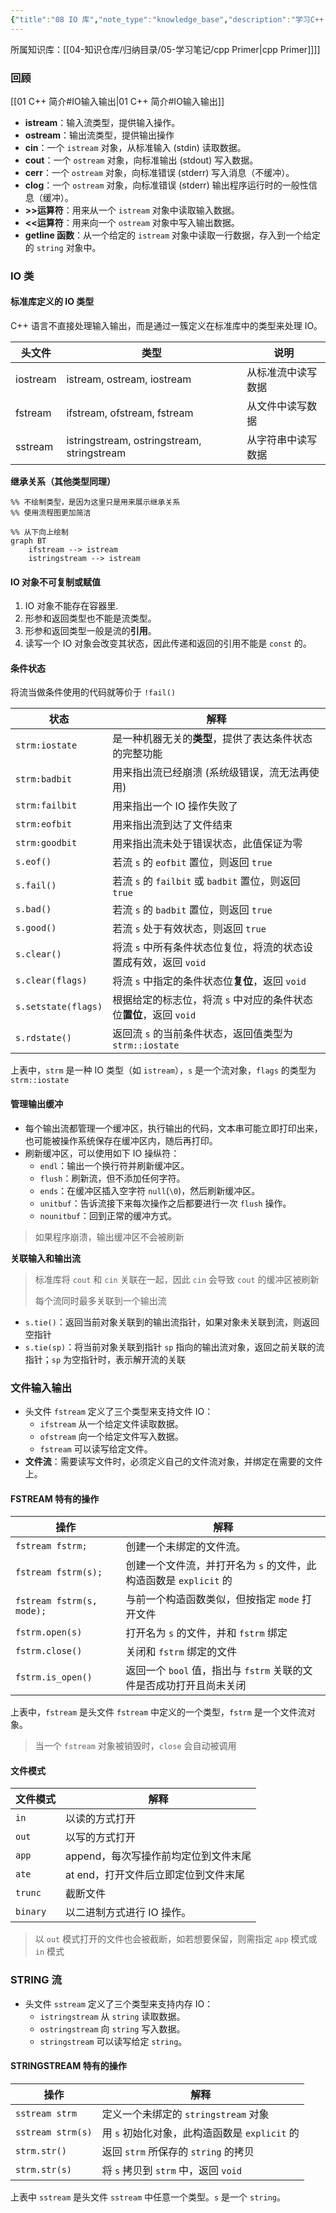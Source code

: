 ```yaml
---
{"title":"08 IO 库","note_type":"knowledge_base","description":"学习C++ Primer 的学习笔记","tags":["cpp"],"create_time":"2024-03-05","update_time":"2025-02-19","dg-home":false,"dg-publish":true,"aliase":null,"root":"cpp Primer","permalink":"/04-知识仓库/知识单元/05-学习笔记/cpp Primer/08 IO 库/","dgPassFrontmatter":true,"noteIcon":"","created":"2024-03-05","updated":"2025-02-19"}
---
```



所属知识库：[[04-知识仓库/归纳目录/05-学习笔记/cpp Primer\|cpp Primer]]]]

### 回顾

[[01 C++ 简介#IO输入输出\|01 C++ 简介#IO输入输出]]

- **istream**：输入流类型，提供输入操作。
- **ostream**：输出流类型，提供输出操作
- **cin**：一个 `istream` 对象，从标准输入 (stdin) 读取数据。
- **cout**：一个 `ostream` 对象，向标准输出 (stdout) 写入数据。
- **cerr**：一个 `ostream` 对象，向标准错误 (stderr) 写入消息（不缓冲）。
- **clog**：一个 `ostream` 对象，向标准错误 (stderr) 输出程序运行时的一般性信息（缓冲）。
- **>>运算符**：用来从一个 `istream` 对象中读取输入数据。
- **<<运算符**：用来向一个 `ostream` 对象中写入输出数据。
- **getline 函数**：从一个给定的 `istream` 对象中读取一行数据，存入到一个给定的 `string` 对象中。

### IO 类

#### 标准库定义的 IO 类型

C++ 语言不直接处理输入输出，而是通过一簇定义在标准库中的类型来处理 IO。

| 头文件   | 类型                                       | 说明               |
| -------- | ------------------------------------------ | ------------------ |
| iostream | istream, ostream, iostream                 | 从标准流中读写数据 |
| fstream  | ifstream, ofstream, fstream                | 从文件中读写数据   |
| sstream  | istringstream, ostringstream, stringstream | 从字符串中读写数据 |

**继承关系（其他类型同理）**

```mermaid
%% 不绘制类型，是因为这里只是用来展示继承关系
%% 使用流程图更加简洁

%% 从下向上绘制
graph BT
	ifstream --> istream
	istringstream --> istream
```

#### IO 对象不可复制或赋值

1. IO 对象不能存在容器里.
2. 形参和返回类型也不能是流类型。
3. 形参和返回类型一般是流的**引用**。
4. 读写一个 IO 对象会改变其状态，因此传递和返回的引用不能是 `const` 的。

#### 条件状态

将流当做条件使用的代码就等价于 `!fail()`

| 状态                | 解释                                                               |
| ------------------- | ------------------------------------------------------------------ |
| `strm:iostate`      | 是一种机器无关的**类型**，提供了表达条件状态的完整功能             |
| `strm:badbit`       | 用来指出流已经崩溃 (系统级错误，流无法再使用)                      |
| `strm:failbit`      | 用来指出一个 IO 操作失败了                                         |
| `strm:eofbit`       | 用来指出流到达了文件结束                                           |
| `strm:goodbit`      | 用来指出流未处于错误状态，此值保证为零                             |
| `s.eof()`           | 若流 `s` 的 `eofbit` 置位，则返回 `true`                           |
| `s.fail()`          | 若流 `s` 的 `failbit` 或 `badbit` 置位，则返回 `true`              |
| `s.bad()`           | 若流 `s` 的 `badbit` 置位，则返回 `true`                           |
| `s.good()`          | 若流 `s` 处于有效状态，则返回 `true`                               |
| `s.clear()`         | 将流 `s` 中所有条件状态位复位，将流的状态设置成有效，返回 `void`   |
| `s.clear(flags)`    | 将流 `s` 中指定的条件状态位**复位**，返回 `void`                   |
| `s.setstate(flags)` | 根据给定的标志位，将流 `s` 中对应的条件状态位**置位**，返回 `void` |
| `s.rdstate()`       | 返回流 `s` 的当前条件状态，返回值类型为 `strm::iostate`            |

上表中，`strm` 是一种 IO 类型（如 `istream`），`s` 是一个流对象，`flags` 的类型为 `strm::iostate`

#### 管理输出缓冲

- 每个输出流都管理一个缓冲区，执行输出的代码，文本串可能立即打印出来，也可能被操作系统保存在缓冲区内，随后再打印。
- 刷新缓冲区，可以使用如下 IO 操纵符：
	- `endl`：输出一个换行符并刷新缓冲区。
	- `flush`：刷新流，但不添加任何字符。
	- `ends`：在缓冲区插入空字符 `null`(`\0`)，然后刷新缓冲区。
	- `unitbuf`：告诉流接下来每次操作之后都要进行一次 `flush` 操作。
	- `nounitbuf`：回到正常的缓冲方式。

> 如果程序崩溃，输出缓冲区不会被刷新

**关联输入和输出流**

> 标准库将 `cout` 和 `cin` 关联在一起，因此 `cin` 会导致 `cout` 的缓冲区被刷新
>
> 每个流同时最多关联到一个输出流

- `s.tie()`：返回当前对象关联到的输出流指针，如果对象未关联到流，则返回空指针
- `s.tie(sp)`：将当前对象关联到指针 `sp` 指向的输出流对象，返回之前关联的流指针；`sp` 为空指针时，表示解开流的关联

### 文件输入输出

- 头文件 `fstream` 定义了三个类型来支持文件 IO：
	- `ifstream` 从一个给定文件读取数据。
	- `ofstream` 向一个给定文件写入数据。
	- `fstream` 可以读写给定文件。
- **文件流**：需要读写文件时，必须定义自己的文件流对象，并绑定在需要的文件上。

#### FSTREAM 特有的操作

| 操作                      | 解释                                                                |
| ------------------------- | ------------------------------------------------------------------- |
| `fstream fstrm;`          | 创建一个未绑定的文件流。|
| `fstream fstrm(s);`       | 创建一个文件流，并打开名为 `s` 的文件，此构造函数是 `explicit` 的   |
| `fstream fstrm(s, mode);` | 与前一个构造函数类似，但按指定 `mode` 打开文件                      |
| `fstrm.open(s)`           | 打开名为 `s` 的文件，并和 `fstrm` 绑定                              |
| `fstrm.close()`           | 关闭和 `fstrm` 绑定的文件                                           |
| `fstrm.is_open()`         | 返回一个 `bool` 值，指出与 `fstrm` 关联的文件是否成功打开且尚未关闭 |

上表中，`fstream` 是头文件 `fstream` 中定义的一个类型，`fstrm` 是一个文件流对象。

> 当一个 `fstream` 对象被销毁时，`close` 会自动被调用

#### 文件模式

| 文件模式 | 解释                                 |
| -------- | ------------------------------------ |
| `in`     | 以读的方式打开                       |
| `out`    | 以写的方式打开                       |
| `app`    | append，每次写操作前均定位到文件末尾 |
| `ate`    | at end，打开文件后立即定位到文件末尾 |
| `trunc`  | 截断文件                             |
| `binary` | 以二进制方式进行 IO 操作。|

> 以 `out` 模式打开的文件也会被截断，如若想要保留，则需指定 `app` 模式或 `in` 模式

### STRING 流

- 头文件 `sstream` 定义了三个类型来支持内存 IO：
	- `istringstream` 从 `string` 读取数据。
	- `ostringstream` 向 `string` 写入数据。
	- `stringstream` 可以读写给定 `string`。

#### STRINGSTREAM 特有的操作

| 操作              | 解释                                          |
| ----------------- | --------------------------------------------- |
| `sstream strm`    | 定义一个未绑定的 `stringstream` 对象          |
| `sstream strm(s)` | 用 `s` 初始化对象，此构造函数是 `explicit` 的 |
| `strm.str()`      | 返回 `strm` 所保存的 `string` 的拷贝          |
| `strm.str(s)`     | 将 `s` 拷贝到 `strm` 中，返回 `void`          |

上表中 `sstream` 是头文件 `sstream` 中任意一个类型。`s` 是一个 `string`。
